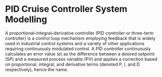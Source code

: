 # PID Cruise Controller System Modelling
A proportional–integral–derivative controller (PID 
controller or three-term controller) is a control loop 
mechanism employing feedback that is widely used in 
industrial control systems and a variety of other 
applications requiring continuously modulated control.
A PID controller continuously calculates an error value
(e) as the difference between a desired setpoint (SP) 
and a measured process variable (PV) and applies a 
correction based on proportional, integral, and 
derivative terms (denoted P, I, and D respectively), 
hence the name. 
